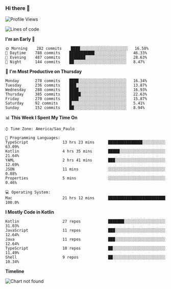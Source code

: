 ### Hi there 👋

<!--
**fernandonogueira/fernandonogueira** is a ✨ _special_ ✨ repository because its `README.md` (this file) appears on your GitHub profile.

Here are some ideas to get you started:

- 🔭 I’m currently working on ...
- 🌱 I’m currently learning ...
- 👯 I’m looking to collaborate on ...
- 🤔 I’m looking for help with ...
- 💬 Ask me about ...
- 📫 How to reach me: ...
- 😄 Pronouns: ...
- ⚡ Fun fact: ...
-->

<!--START_SECTION:waka-->
![Profile Views](http://img.shields.io/badge/Profile%20Views-0-blue)

![Lines of code](https://img.shields.io/badge/From%20Hello%20World%20I%27ve%20Written-594844%20lines%20of%20code-blue)

**I'm an Early 🐤** 

```text
🌞 Morning    282 commits    ████░░░░░░░░░░░░░░░░░░░░░   16.58% 
🌆 Daytime    788 commits    ███████████░░░░░░░░░░░░░░   46.33% 
🌃 Evening    487 commits    ███████░░░░░░░░░░░░░░░░░░   28.63% 
🌙 Night      144 commits    ██░░░░░░░░░░░░░░░░░░░░░░░   8.47%

```
📅 **I'm Most Productive on Thursday** 

```text
Monday       278 commits    ████░░░░░░░░░░░░░░░░░░░░░   16.34% 
Tuesday      236 commits    ███░░░░░░░░░░░░░░░░░░░░░░   13.87% 
Wednesday    288 commits    ████░░░░░░░░░░░░░░░░░░░░░   16.93% 
Thursday     385 commits    █████░░░░░░░░░░░░░░░░░░░░   22.63% 
Friday       270 commits    ████░░░░░░░░░░░░░░░░░░░░░   15.87% 
Saturday     92 commits     █░░░░░░░░░░░░░░░░░░░░░░░░   5.41% 
Sunday       152 commits    ██░░░░░░░░░░░░░░░░░░░░░░░   8.94%

```


📊 **This Week I Spent My Time On** 

```text
⌚︎ Time Zone: America/Sao_Paulo

💬 Programming Languages: 
TypeScript               13 hrs 23 mins      ███████████████░░░░░░░░░░   63.09% 
Kotlin                   4 hrs 35 mins       █████░░░░░░░░░░░░░░░░░░░░   21.64% 
YAML                     2 hrs 41 mins       ███░░░░░░░░░░░░░░░░░░░░░░   12.69% 
JSON                     11 mins             ░░░░░░░░░░░░░░░░░░░░░░░░░   0.88% 
Properties               5 mins              ░░░░░░░░░░░░░░░░░░░░░░░░░   0.46%

💻 Operating System: 
Mac                      21 hrs 12 mins      █████████████████████████   100.0%

```

**I Mostly Code in Kotlin** 

```text
Kotlin                   27 repos            ███████░░░░░░░░░░░░░░░░░░   31.03% 
JavaScript               11 repos            ███░░░░░░░░░░░░░░░░░░░░░░   12.64% 
Java                     11 repos            ███░░░░░░░░░░░░░░░░░░░░░░   12.64% 
TypeScript               10 repos            ██░░░░░░░░░░░░░░░░░░░░░░░   11.49% 
Shell                    9 repos             ██░░░░░░░░░░░░░░░░░░░░░░░   10.34%

```


**Timeline**

![Chart not found](https://raw.githubusercontent.com/fernandonogueira/fernandonogueira/master/charts/bar_graph.png) 


<!--END_SECTION:waka-->
